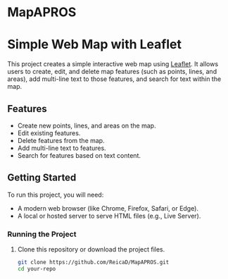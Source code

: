 # MapAPROS
# Simple Web Map with Leaflet

This project creates a simple interactive web map using [Leaflet](https://leafletjs.com/). It allows users to create, edit, and delete map features (such as points, lines, and areas), add multi-line text to those features, and search for text within the map.

## Features
- Create new points, lines, and areas on the map.
- Edit existing features.
- Delete features from the map.
- Add multi-line text to features.
- Search for features based on text content.

## Getting Started
To run this project, you will need:
- A modern web browser (like Chrome, Firefox, Safari, or Edge).
- A local or hosted server to serve HTML files (e.g., Live Server).

### Running the Project
1. Clone this repository or download the project files.
   ```bash
   git clone https://github.com/ReicaD/MapAPROS.git
   cd your-repo

